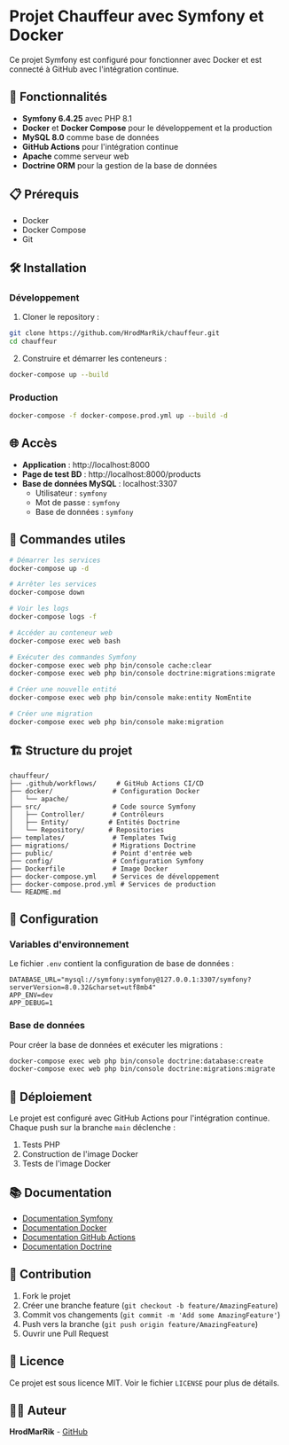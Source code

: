# Projet Chauffeur avec Symfony et Docker

Ce projet Symfony est configuré pour fonctionner avec Docker et est connecté à GitHub avec l'intégration continue.

## 🚀 Fonctionnalités

- **Symfony 6.4.25** avec PHP 8.1
- **Docker** et **Docker Compose** pour le développement et la production
- **MySQL 8.0** comme base de données
- **GitHub Actions** pour l'intégration continue
- **Apache** comme serveur web
- **Doctrine ORM** pour la gestion de la base de données

## 📋 Prérequis

- Docker
- Docker Compose
- Git

## 🛠️ Installation

### Développement

1. Cloner le repository :
```bash
git clone https://github.com/HrodMarRik/chauffeur.git
cd chauffeur
```

2. Construire et démarrer les conteneurs :
```bash
docker-compose up --build
```

### Production

```bash
docker-compose -f docker-compose.prod.yml up --build -d
```

## 🌐 Accès

- **Application** : http://localhost:8000
- **Page de test BD** : http://localhost:8000/products
- **Base de données MySQL** : localhost:3307
  - Utilisateur : `symfony`
  - Mot de passe : `symfony`
  - Base de données : `symfony`

## 📝 Commandes utiles

```bash
# Démarrer les services
docker-compose up -d

# Arrêter les services
docker-compose down

# Voir les logs
docker-compose logs -f

# Accéder au conteneur web
docker-compose exec web bash

# Exécuter des commandes Symfony
docker-compose exec web php bin/console cache:clear
docker-compose exec web php bin/console doctrine:migrations:migrate

# Créer une nouvelle entité
docker-compose exec web php bin/console make:entity NomEntite

# Créer une migration
docker-compose exec web php bin/console make:migration
```

## 🏗️ Structure du projet

```
chauffeur/
├── .github/workflows/     # GitHub Actions CI/CD
├── docker/               # Configuration Docker
│   └── apache/
├── src/                  # Code source Symfony
│   ├── Controller/       # Contrôleurs
│   ├── Entity/          # Entités Doctrine
│   └── Repository/      # Repositories
├── templates/            # Templates Twig
├── migrations/           # Migrations Doctrine
├── public/               # Point d'entrée web
├── config/               # Configuration Symfony
├── Dockerfile            # Image Docker
├── docker-compose.yml    # Services de développement
├── docker-compose.prod.yml # Services de production
└── README.md
```

## 🔧 Configuration

### Variables d'environnement

Le fichier `.env` contient la configuration de base de données :

```env
DATABASE_URL="mysql://symfony:symfony@127.0.0.1:3307/symfony?serverVersion=8.0.32&charset=utf8mb4"
APP_ENV=dev
APP_DEBUG=1
```

### Base de données

Pour créer la base de données et exécuter les migrations :

```bash
docker-compose exec web php bin/console doctrine:database:create
docker-compose exec web php bin/console doctrine:migrations:migrate
```

## 🚀 Déploiement

Le projet est configuré avec GitHub Actions pour l'intégration continue. Chaque push sur la branche `main` déclenche :

1. Tests PHP
2. Construction de l'image Docker
3. Tests de l'image Docker

## 📚 Documentation

- [Documentation Symfony](https://symfony.com/doc/6.4/index.html)
- [Documentation Docker](https://docs.docker.com/)
- [Documentation GitHub Actions](https://docs.github.com/en/actions)
- [Documentation Doctrine](https://www.doctrine-project.org/projects/doctrine-orm/en/current/index.html)

## 🤝 Contribution

1. Fork le projet
2. Créer une branche feature (`git checkout -b feature/AmazingFeature`)
3. Commit vos changements (`git commit -m 'Add some AmazingFeature'`)
4. Push vers la branche (`git push origin feature/AmazingFeature`)
5. Ouvrir une Pull Request

## 📄 Licence

Ce projet est sous licence MIT. Voir le fichier `LICENSE` pour plus de détails.

## 👨‍💻 Auteur

**HrodMarRik** - [GitHub](https://github.com/HrodMarRik)
